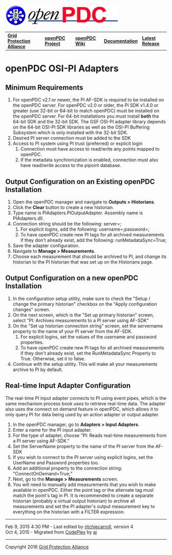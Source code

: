 [![The Open Source Phasor Data Concentrator](openPDC_Logo.png)](openPDC_Home.md "The Open Source Phasor Data Concentrator")

|   |   |   |   |   |
|---|---|---|---|---|
| **[Grid Protection Alliance](http://www.gridprotectionalliance.org "Grid Protection Alliance Home Page")** | **[openPDC Project](https://github.com/GridProtectionAlliance/openPDC "openPDC Project on GitHub")** | **[openPDC Wiki](https://github.com/GridProtectionAlliance/openPDC/wiki)** | **[Documentation](https://github.com/GridProtectionAlliance/openPDC/wiki/Documentation)** | **[Latest Release](https://github.com/GridProtectionAlliance/openPDC/releases "openPDC Releases Home Page")** |

# openPDC OSI-PI Adapters

## Minimum Requirements

1. For openPDC v2.1 or newer, the PI AF-SDK is required to be installed on the openPDC server. For openPDC v2.0 or older, the PI SDK v1.4.0 or greater (use 32-bit or 64-bit to match openPDC) must be installed on the openPDC server. For 64-bit installations you must install <b>both</b> the 64-bit SDK and the 32-bit SDK. The GSF OSI-PI adapter library depends on the 64-bit OSI-PI SDK libraries as well as the OSI-PI Buffering Subsystem which is only installed with the 32-bit SDK.
2. Desired PI server connection must be added to the SDK 
3. Access to PI system using PI trust (preferred) or explicit login
    1. Connection must have access to read/write any points mapped to openPDC.
    2. If the metadata synchronization is enabled, connection must also have read/write access to the pipoint database.

## Output Configuration on an Existing openPDC Installation

1. Open the openPDC manager and navigate to **Outputs > Historians**.
2. Click the **Clear** button to create a new historian.
3. Type name is PIAdapters.PIOutputAdapter. Assembly name is PIAdapters.dll.
4. Connection string should be the following: server=*<servername>*;
    1. For explicit logins, add the following: username=*<pi username>*;password=*<pi password>*;
    2. To have openPDC create new PI tags for all archived measurements if they don't already exist, add the following: runMetadataSync=True;
5. Save the adapter configuration.
6. Navigate to **Manage > Measurements**.
7. Choose each measurement that should be archived to PI, and change its historian to the PI historian that was set up on the Historians page.

## Output Configuration on a new openPDC Installation

1. In the configuration setup utility, make sure to check the "Setup / change the primary historian" checkbox on the "Apply configuration changes" screen.
2. On the next screen, which is the "Set up primary historian" screen, select "PI: Archives measurements to a PI server using AF-SDK"
3. On the "Set up historian connection string" screen, set the servername property to the name of your PI server from the AF-SDK.
    1. For explicit logins, set the values of the username and password properties.
    2. To have openPDC create new PI tags for all archived measurements if they don't already exist, set the RunMetadataSync Property to True. Otherwise, set it to false.
4. Continue with the setup utility. This will make all your measurements archive to PI by default.

## Real-time Input Adapter Configuration

The real-time PI input adapter connects to PI using event pipes, which is the same mechanism process book uses to retrieve real-time data. The adapter also uses the connect on demand feature in openPDC, which allows it to only query PI for data being used by an action adapter or output adapter.

1. In the openPDC manager, go to **Adapters > Input Adapters**.
2. Enter a name for the PI input adapter.
3. For the type of adapter, choose "PI: Reads real-time measurements from a PI server using AF-SDK."
4. Set the ServerName property to the name of the PI server from the AF-SDK
5. If you wish to connect to the PI server using explicit logins, set the UserName and Password properties too.
6. Add an additional property to the connection string: "ConnectOnDemand=True;"
7. Next, go to the **Manage > Measurements** screen.
8. You will need to manually add measurements that you wish to make available in openPDC. Either the point tag or the alternate tag must match the point's tag in PI. It is recommended to create a separate historian (probably a virtual output historian) to archive all measurements and set the PI adapter's output measurement key to everything on the historian with a FILTER expression.

---

Feb 9, 2015 4:30 PM - Last edited by [ritchiecarroll](https://github.com/ritchiecarroll), version 4  
Oct 4, 2015 - Migrated from [CodePlex](https://openpdc.codeplex.com/wikipage?title=OSI-PI%20Adapters) by [aj](https://github.com/ajstadlin)

---

Copyright 2016 [Grid Protection Alliance](http://www.gridprotectionalliance.org)